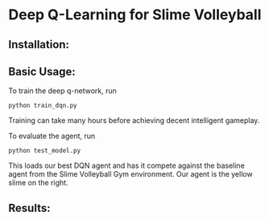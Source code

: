 # Deep Q-Learning for Slime Volleyball



## Installation: 

## Basic Usage:
To train the deep q-network, run
```
python train_dqn.py
```
Training can take many hours before achieving decent intelligent gameplay.

To evaluate the agent, run
``` 
python test_model.py
```
This loads our best DQN agent and has it compete against the baseline agent from the Slime Volleyball Gym environment. Our agent is the yellow slime on the right.

## Results: